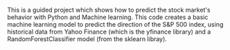This is a guided project which shows how to predict the stock market's behavior with Python and Machine learning. This code creates a basic machine learning model to predict the direction of the S&P 500 index, using historical data from Yahoo Finance (which is the yfinance library) and a RandomForestClassifier model (from the sklearn libray).
